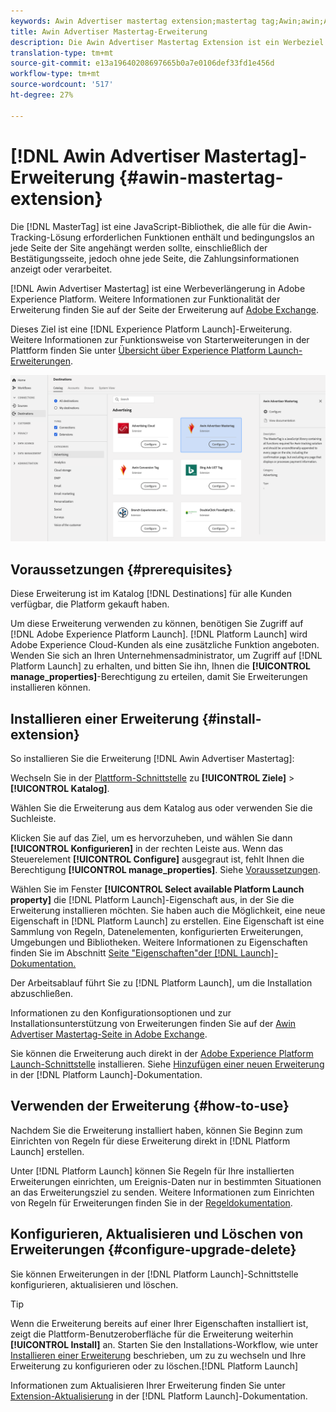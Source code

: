 ```yaml
---
keywords: Awin Advertiser mastertag extension;mastertag tag;Awin;awin;AWIN
title: Awin Advertiser Mastertag-Erweiterung
description: Die Awin Advertiser Mastertag Extension ist ein Werbeziel in Adobe Experience Platform. Weitere Informationen zur Funktionalität der Erweiterung finden Sie auf der Seite der Erweiterung auf Adobe Exchange.
translation-type: tm+mt
source-git-commit: e13a19640208697665b0a7e0106def33fd1e456d
workflow-type: tm+mt
source-wordcount: '517'
ht-degree: 27%

---
```



# [!DNL Awin Advertiser Mastertag]-Erweiterung {#awin-mastertag-extension}

Die [!DNL MasterTag] ist eine JavaScript-Bibliothek, die alle für die Awin-Tracking-Lösung erforderlichen Funktionen enthält und bedingungslos an jede Seite der Site angehängt werden sollte, einschließlich der Bestätigungsseite, jedoch ohne jede Seite, die Zahlungsinformationen anzeigt oder verarbeitet.

[!DNL Awin Advertiser Mastertag] ist eine Werbeverlängerung in Adobe Experience Platform. Weitere Informationen zur Funktionalität der Erweiterung finden Sie auf der Seite der Erweiterung auf [Adobe Exchange](https://exchange.adobe.com/experiencecloud.details.103176.awin-advertiser-mastertag.html).

Dieses Ziel ist eine [!DNL Experience Platform Launch]-Erweiterung. Weitere Informationen zur Funktionsweise von Starterweiterungen in der Plattform finden Sie unter [Übersicht über Experience Platform Launch-Erweiterungen](../launch-extensions/overview.md).

![Awin Advertiser Mastertag-Erweiterung in der Benutzeroberfläche](../../assets/catalog/advertising/awin-mastertag/catalog.png)

## Voraussetzungen  {#prerequisites}

Diese Erweiterung ist im Katalog [!DNL Destinations] für alle Kunden verfügbar, die Platform gekauft haben.

Um diese Erweiterung verwenden zu können, benötigen Sie Zugriff auf [!DNL Adobe Experience Platform Launch]. [!DNL Platform Launch] wird Adobe Experience Cloud-Kunden als eine zusätzliche Funktion angeboten. Wenden Sie sich an Ihren Unternehmensadministrator, um Zugriff auf [!DNL Platform Launch] zu erhalten, und bitten Sie ihn, Ihnen die **[!UICONTROL manage_properties]**-Berechtigung zu erteilen, damit Sie Erweiterungen installieren können.

## Installieren einer Erweiterung {#install-extension}

So installieren Sie die Erweiterung [!DNL Awin Advertiser Mastertag]:

Wechseln Sie in der [Plattform-Schnittstelle](http://platform.adobe.com/) zu **[!UICONTROL Ziele]** > **[!UICONTROL Katalog]**.

Wählen Sie die Erweiterung aus dem Katalog aus oder verwenden Sie die Suchleiste.

Klicken Sie auf das Ziel, um es hervorzuheben, und wählen Sie dann **[!UICONTROL Konfigurieren]** in der rechten Leiste aus. Wenn das Steuerelement **[!UICONTROL Configure]** ausgegraut ist, fehlt Ihnen die Berechtigung **[!UICONTROL manage_properties]**. Siehe [Voraussetzungen](#prerequisites).

Wählen Sie im Fenster **[!UICONTROL Select available Platform Launch property]** die [!DNL Platform Launch]-Eigenschaft aus, in der Sie die Erweiterung installieren möchten. Sie haben auch die Möglichkeit, eine neue Eigenschaft in [!DNL Platform Launch] zu erstellen. Eine Eigenschaft ist eine Sammlung von Regeln, Datenelementen, konfigurierten Erweiterungen, Umgebungen und Bibliotheken. Weitere Informationen zu Eigenschaften finden Sie im Abschnitt [Seite &quot;Eigenschaften&quot;der [!DNL Launch]-Dokumentation.](https://experienceleague.adobe.com/docs/launch/using/reference/admin/companies-and-properties.html#properties-page)

Der Arbeitsablauf führt Sie zu [!DNL Platform Launch], um die Installation abzuschließen.

Informationen zu den Konfigurationsoptionen und zur Installationsunterstützung von Erweiterungen finden Sie auf der [Awin Advertiser Mastertag-Seite in Adobe Exchange](https://exchange.adobe.com/experiencecloud.details.103176.awin-advertiser-mastertag.html).

Sie können die Erweiterung auch direkt in der [Adobe Experience Platform Launch-Schnittstelle](https://launch.adobe.com/) installieren. Siehe [Hinzufügen einer neuen Erweiterung](https://experienceleague.adobe.com/docs/launch/using/reference/manage-resources/extensions/overview.html?lang=en#add-a-new-extension) in der [!DNL Platform Launch]-Dokumentation.


## Verwenden der Erweiterung {#how-to-use}

Nachdem Sie die Erweiterung installiert haben, können Sie Beginn zum Einrichten von Regeln für diese Erweiterung direkt in [!DNL Platform Launch] erstellen.

Unter [!DNL Platform Launch] können Sie Regeln für Ihre installierten Erweiterungen einrichten, um Ereignis-Daten nur in bestimmten Situationen an das Erweiterungsziel zu senden. Weitere Informationen zum Einrichten von Regeln für Erweiterungen finden Sie in der [Regeldokumentation](https://experienceleague.adobe.com/docs/launch/using/reference/manage-resources/rules.html).

## Konfigurieren, Aktualisieren und Löschen von Erweiterungen {#configure-upgrade-delete}

Sie können Erweiterungen in der [!DNL Platform Launch]-Schnittstelle konfigurieren, aktualisieren und löschen.

>[!TIP]
>
>Wenn die Erweiterung bereits auf einer Ihrer Eigenschaften installiert ist, zeigt die Plattform-Benutzeroberfläche für die Erweiterung weiterhin **[!UICONTROL Install]** an. Starten Sie den Installations-Workflow, wie unter [Installieren einer Erweiterung](#install-extension) beschrieben, um zu zu wechseln und Ihre Erweiterung zu konfigurieren oder zu löschen.[!DNL Platform Launch]

Informationen zum Aktualisieren Ihrer Erweiterung finden Sie unter [Extension-Aktualisierung](https://experienceleague.adobe.com/docs/launch/using/reference/manage-resources/extensions/extension-upgrade.html) in der [!DNL Platform Launch]-Dokumentation.
